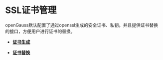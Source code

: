 # SSL证书管理<a name="ZH-CN_TOPIC_0242376659"></a>

openGauss默认配置了通过openssl生成的安全证书、私钥。并且提供证书替换的接口，方便用户进行证书的替换。

-   **[证书生成](证书生成.md)**  

-   **[证书替换](证书替换.md)**  


